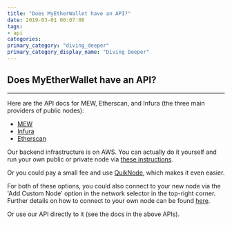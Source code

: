 ```yaml
---
title: "Does MyEtherWallet have an API?"
date: 2019-03-01 00:07:00
tags:
- api
categories:
primary_category: "diving_deeper"
primary_category_display_name: "Diving Deeper"
---
```


## Does MyEtherWallet have an API?
***

Here are the API docs for MEW, Etherscan, and Infura (the three main providers of public nodes):

* [MEW](http://www.myetherapi.com/)
* [Infura](https://infura.io/#how-to)
* [Etherscan](https://etherscan.io/apis)

Our backend infrastructure is on AWS. You can actually do it yourself and run your own public or private node via [these instructions](https://github.com/MyEtherWallet/docker-geth-lb). 

Or you could pay a small fee and use [QuikNode](https://quiknode.io/), which makes it even easier.

For both of these options, you could also connect to your new node via the 'Add Custom Node' option in the network selector in the top-right corner. Further details on how to connect to your own node can be found [here]().

Or use our API directly to it (see the docs in the above APIs).